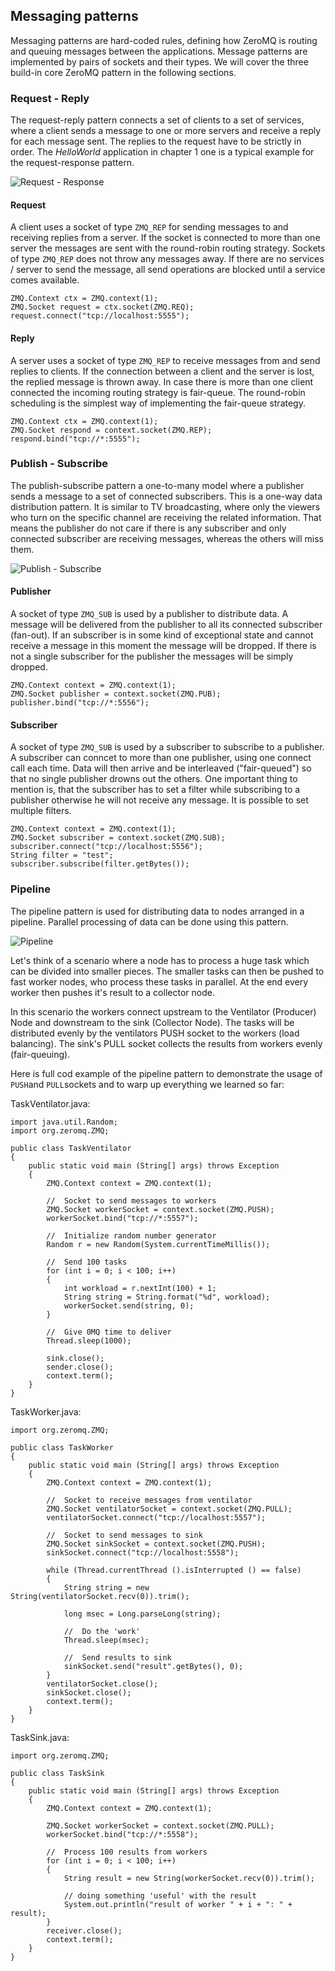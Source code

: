 ## Messaging patterns

Messaging patterns are hard-coded rules, defining how ZeroMQ is routing and queuing messages between the applications. Message patterns are implemented by pairs of sockets and their types.
We will cover the three build-in core ZeroMQ pattern in the following sections.


### Request - Reply
The request-reply pattern connects a set of clients to a set of services, where a client sends a message to one or more servers and receive a reply for each message sent. The replies to the request have to be strictly in order.
The *HelloWorld* application in chapter 1 one is a typical example for the request-response pattern.


![Request - Response](images/zmq-req-rep-2.png)

#### Request
A client uses a socket of type `ZMQ_REP` for sending messages to and receiving replies from a server. If the socket is connected to more than one server the messages are sent with the round-robin routing strategy. Sockets of type `ZMQ_REP` does not throw any messages away. If there are no services / server to send the message, all send operations are blocked until a service comes available.  

	ZMQ.Context ctx = ZMQ.context(1);
	ZMQ.Socket request = ctx.socket(ZMQ.REQ);
	request.connect("tcp://localhost:5555");


#### Reply
A server uses a socket of type `ZMQ_REP` to receive messages from and send replies to clients. If the connection between a client and the server is lost, the replied message is thrown away. In case there is more than one client connected the incoming routing strategy is fair-queue. The round-robin scheduling is the simplest way of implementing the fair-queue strategy.

	ZMQ.Context ctx = ZMQ.context(1);
	ZMQ.Socket respond = context.socket(ZMQ.REP);
	respond.bind("tcp://*:5555");


### Publish - Subscribe
The publish-subscribe pattern a one-to-many model where a publisher sends a message to a set of connected subscribers. This is a one-way data distribution pattern. It is similar to TV broadcasting, where only the viewers who turn on the specific channel are receiving the related information. That means the publisher do not care if there is any subscriber and only connected subscriber are receiving messages, whereas the others will miss them.

![Publish - Subscribe](images/zmq-pub-sub-2.png)


#### Publisher
A socket of type `ZMQ_SUB` is used by a publisher to distribute data. A message will be delivered from the publisher to all its connected subscriber (fan-out). If an subscriber is in some kind of exceptional state and cannot receive a message in this moment the message will be dropped. If there is not a single subscriber for the publisher the messages will be simply dropped.

	ZMQ.Context context = ZMQ.context(1);
	ZMQ.Socket publisher = context.socket(ZMQ.PUB);
	publisher.bind("tcp://*:5556");


#### Subscriber
A socket of type `ZMQ_SUB` is used by a subscriber to subscribe to a publisher. A subscriber can conncet to more than one publisher, using one connect call each time. Data will then arrive and be interleaved ("fair-queued") so that no single publisher drowns out the others. One important thing to mention is, that the subscriber has to set a filter while subscribing to a publisher otherwise he will not receive any message. It is possible to set multiple filters.


	ZMQ.Context context = ZMQ.context(1);
	ZMQ.Socket subscriber = context.socket(ZMQ.SUB);
	subscriber.connect("tcp://localhost:5556");
	String filter = "test";
	subscriber.subscribe(filter.getBytes());

### Pipeline
The pipeline pattern is used for distributing data to nodes arranged in a pipeline. Parallel processing of data can be done using this pattern. 

![Pipeline](images/zmq-pipeline-2.png) 

Let's think of a scenario where a node has to process a huge task which can be divided into smaller pieces. The smaller tasks can then be pushed to fast worker nodes, who process these tasks in parallel. At the end every worker then pushes it's result to a collector node.

In this scenario the workers connect upstream to the Ventilator (Producer) Node and downstream to the sink (Collector Node). The tasks will be distributed evenly by the ventilators PUSH socket to the workers (load balancing). The sink's PULL socket collects the results from workers evenly (fair-queuing). 

Here is full cod example of the pipeline pattern to demonstrate the usage of `PUSH`and `PULL`sockets and to warp up everything we learned so far:

TaskVentilator.java:

	import java.util.Random;
	import org.zeromq.ZMQ;
	
	public class TaskVentilator 
	{
	    public static void main (String[] args) throws Exception 
		{
	        ZMQ.Context context = ZMQ.context(1);
	
	        //  Socket to send messages to workers
	        ZMQ.Socket workerSocket = context.socket(ZMQ.PUSH);
	        workerSocket.bind("tcp://*:5557");
	
	        //  Initialize random number generator
	        Random r = new Random(System.currentTimeMillis());
	
	        //  Send 100 tasks
	        for (int i = 0; i < 100; i++) 
			{
	            int workload = r.nextInt(100) + 1;
	            String string = String.format("%d", workload);
	            workerSocket.send(string, 0);
	        }
			
			//  Give 0MQ time to deliver
	        Thread.sleep(1000);              
	
	        sink.close();
	        sender.close();
	        context.term();
	    }
	}


TaskWorker.java:

	import org.zeromq.ZMQ;

	public class TaskWorker 
	{
	    public static void main (String[] args) throws Exception 	
		{
	        ZMQ.Context context = ZMQ.context(1);
	
	        //  Socket to receive messages from ventilator
	        ZMQ.Socket ventilatorSocket = context.socket(ZMQ.PULL);
	        ventilatorSocket.connect("tcp://localhost:5557");
	
	        //  Socket to send messages to sink
	        ZMQ.Socket sinkSocket = context.socket(ZMQ.PUSH);
	        sinkSocket.connect("tcp://localhost:5558");
	
	        while (Thread.currentThread ().isInterrupted () == false) 
			{
	            String string = new String(ventilatorSocket.recv(0)).trim();
	            
				long msec = Long.parseLong(string);
	
	            //  Do the 'work'
	            Thread.sleep(msec);
	
	            //  Send results to sink
	            sinkSocket.send("result".getBytes(), 0);
	        }
	        ventilatorSocket.close();
	        sinkSocket.close();
	        context.term();
	    }
	}

TaskSink.java:

	import org.zeromq.ZMQ;
	
	public class TaskSink 
	{
	    public static void main (String[] args) throws Exception 
		{
	        ZMQ.Context context = ZMQ.context(1);

	        ZMQ.Socket workerSocket = context.socket(ZMQ.PULL);
	        workerSocket.bind("tcp://*:5558");
	
	        //  Process 100 results from workers
	        for (int i = 0; i < 100; i++) 
			{
				String result = new String(workerSocket.recv(0)).trim();

				// doing something 'useful' with the result
				System.out.println("result of worker " + i + ": " + result);
	        }
	        receiver.close();
	        context.term();
	    }
	}